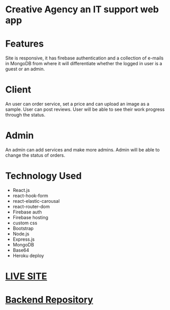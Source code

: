 # Creative Agency an IT support web app
# Features
Site is responsive, it has firebase authentication and a collection of e-mails in MongoDB from where it will differentiate whether the logged in user is a guest or an admin.

# Client
An user can order service, set a price and can upload an image as a sample.
User can post reviews.
User will be able to see their work progress through the status.
# Admin
An admin can add services and make more admins.
Admin will be able to change the status of orders.
# Technology Used
- React.js
- react-hook-form
- react-elastic-carousal
- react-router-dom
- Firebase auth
- Firebase hosting
- custom css
- Bootstrap
- Node.js
- Express.js
- MongoDB
- Base64
- Heroku deploy
# [LIVE SITE](creative-agency-4fcd8.web.app/)
# [Backend Repository](https://github.com/Rizvy97/creative-agency-server)
